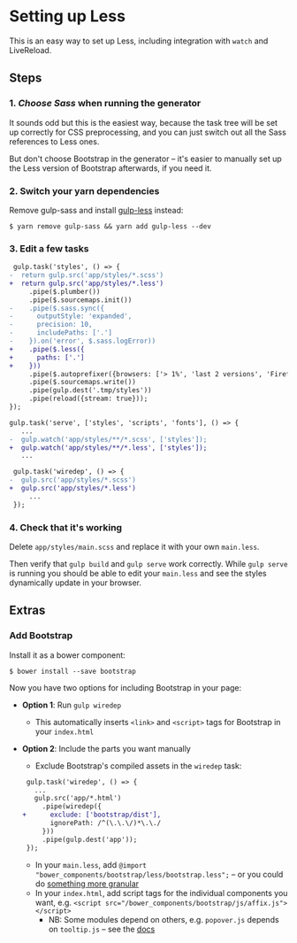 # Setting up Less

This is an easy way to set up Less, including integration with `watch` and LiveReload.


## Steps

### 1. *Choose Sass* when running the generator

It sounds odd but this is the easiest way, because the task tree will be set up correctly for CSS preprocessing, and you can just switch out all the Sass references to Less ones.

But don't choose Bootstrap in the generator – it's easier to manually set up the Less version of Bootstrap afterwards, if you need it.

### 2. Switch your yarn dependencies

Remove gulp-sass and install [gulp-less](https://github.com/plus3network/gulp-less) instead:

```
$ yarn remove gulp-sass && yarn add gulp-less --dev
```

### 3. Edit a few tasks

```diff
 gulp.task('styles', () => {
-  return gulp.src('app/styles/*.scss')
+  return gulp.src('app/styles/*.less')
     .pipe($.plumber())
     .pipe($.sourcemaps.init())
-    .pipe($.sass.sync({
-      outputStyle: 'expanded',
-      precision: 10,
-      includePaths: ['.']
-    }).on('error', $.sass.logError))
+    .pipe($.less({
+      paths: ['.']
+    }))
     .pipe($.autoprefixer({browsers: ['> 1%', 'last 2 versions', 'Firefox ESR']}))
     .pipe($.sourcemaps.write())
     .pipe(gulp.dest('.tmp/styles'))
     .pipe(reload({stream: true}));
});
```

```diff
gulp.task('serve', ['styles', 'scripts', 'fonts'], () => {
   ...
-  gulp.watch('app/styles/**/*.scss', ['styles']);
+  gulp.watch('app/styles/**/*.less', ['styles']);
   ...
```

```diff
 gulp.task('wiredep', () => {
-  gulp.src('app/styles/*.scss')
+  gulp.src('app/styles/*.less')
     ...
 });
```

### 4. Check that it's working

Delete `app/styles/main.scss` and replace it with your own `main.less`.

Then verify that `gulp build` and `gulp serve` work correctly. While `gulp serve` is running you should be able to edit your `main.less` and see the styles dynamically update in your browser.


## Extras

### Add Bootstrap

Install it as a bower component:

```
$ bower install --save bootstrap
```

Now you have two options for including Bootstrap in your page:

- **Option 1**: Run `gulp wiredep`
  - This automatically inserts `<link>` and `<script>` tags for Bootstrap in your `index.html`

- **Option 2**: Include the parts you want manually

  - Exclude Bootstrap's compiled assets in the `wiredep` task:

  ```diff
   gulp.task('wiredep', () => {
     ...
     gulp.src('app/*.html')
       .pipe(wiredep({
  +      exclude: ['bootstrap/dist'],
         ignorePath: /^(\.\.\/)*\.\./
       }))
       .pipe(gulp.dest('app'));
   });
  ```
  - In your `main.less`, add `@import "bower_components/bootstrap/less/bootstrap.less";` – or you could do [something more granular](http://www.helloerik.com/bootstrap-3-less-workflow-tutorial)
  - In your `index.html`, add script tags for the individual components you want, e.g. `<script src="/bower_components/bootstrap/js/affix.js"></script>`
    - NB: Some modules depend on others, e.g. `popover.js` depends on `tooltip.js` – see the [docs](http://getbootstrap.com/javascript/)
